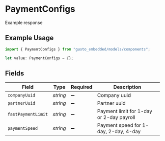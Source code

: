 # PaymentConfigs

Example response

## Example Usage

```typescript
import { PaymentConfigs } from "gusto_embedded/models/components";

let value: PaymentConfigs = {};
```

## Fields

| Field                                    | Type                                     | Required                                 | Description                              |
| ---------------------------------------- | ---------------------------------------- | ---------------------------------------- | ---------------------------------------- |
| `companyUuid`                            | *string*                                 | :heavy_minus_sign:                       | Company uuid                             |
| `partnerUuid`                            | *string*                                 | :heavy_minus_sign:                       | Partner uuid                             |
| `fastPaymentLimit`                       | *string*                                 | :heavy_minus_sign:                       | Payment limit for 1-day or 2-day payroll |
| `paymentSpeed`                           | *string*                                 | :heavy_minus_sign:                       | Payment speed for 1-day, 2-day, 4-day    |